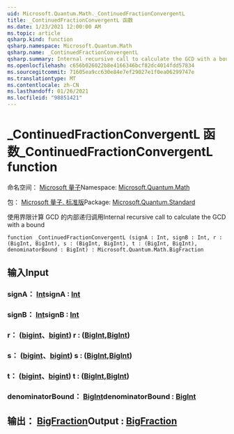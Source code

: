 ```yaml
---
uid: Microsoft.Quantum.Math._ContinuedFractionConvergentL
title: _ContinuedFractionConvergentL 函数
ms.date: 1/23/2021 12:00:00 AM
ms.topic: article
qsharp.kind: function
qsharp.namespace: Microsoft.Quantum.Math
qsharp.name: _ContinuedFractionConvergentL
qsharp.summary: Internal recursive call to calculate the GCD with a bound
ms.openlocfilehash: c656b026022b8e4166346bcf82dc4014fdd57834
ms.sourcegitcommit: 71605ea9cc630e84e7ef29027e1f0ea06299747e
ms.translationtype: MT
ms.contentlocale: zh-CN
ms.lasthandoff: 01/26/2021
ms.locfileid: "98851421"
---
```

# <a name="_continuedfractionconvergentl-function"></a><span data-ttu-id="82286-102">_ContinuedFractionConvergentL 函数</span><span class="sxs-lookup"><span data-stu-id="82286-102">_ContinuedFractionConvergentL function</span></span>

<span data-ttu-id="82286-103">命名空间： [Microsoft 量子](xref:Microsoft.Quantum.Math)</span><span class="sxs-lookup"><span data-stu-id="82286-103">Namespace: [Microsoft.Quantum.Math](xref:Microsoft.Quantum.Math)</span></span>

<span data-ttu-id="82286-104">包： [Microsoft 量子. 标准版](https://nuget.org/packages/Microsoft.Quantum.Standard)</span><span class="sxs-lookup"><span data-stu-id="82286-104">Package: [Microsoft.Quantum.Standard](https://nuget.org/packages/Microsoft.Quantum.Standard)</span></span>


<span data-ttu-id="82286-105">使用界限计算 GCD 的内部递归调用</span><span class="sxs-lookup"><span data-stu-id="82286-105">Internal recursive call to calculate the GCD with a bound</span></span>

```qsharp
function _ContinuedFractionConvergentL (signA : Int, signB : Int, r : (BigInt, BigInt), s : (BigInt, BigInt), t : (BigInt, BigInt), denominatorBound : BigInt) : Microsoft.Quantum.Math.BigFraction
```


## <a name="input"></a><span data-ttu-id="82286-106">输入</span><span class="sxs-lookup"><span data-stu-id="82286-106">Input</span></span>

### <a name="signa--int"></a><span data-ttu-id="82286-107">signA： [Int](xref:microsoft.quantum.lang-ref.int)</span><span class="sxs-lookup"><span data-stu-id="82286-107">signA : [Int](xref:microsoft.quantum.lang-ref.int)</span></span>




### <a name="signb--int"></a><span data-ttu-id="82286-108">signB： [Int](xref:microsoft.quantum.lang-ref.int)</span><span class="sxs-lookup"><span data-stu-id="82286-108">signB : [Int](xref:microsoft.quantum.lang-ref.int)</span></span>




### <a name="r--bigintbigint"></a><span data-ttu-id="82286-109">r： ([bigint](xref:microsoft.quantum.lang-ref.bigint)、[bigint](xref:microsoft.quantum.lang-ref.bigint)) </span><span class="sxs-lookup"><span data-stu-id="82286-109">r : ([BigInt](xref:microsoft.quantum.lang-ref.bigint),[BigInt](xref:microsoft.quantum.lang-ref.bigint))</span></span>




### <a name="s--bigintbigint"></a><span data-ttu-id="82286-110">s： ([bigint](xref:microsoft.quantum.lang-ref.bigint)、[bigint](xref:microsoft.quantum.lang-ref.bigint)) </span><span class="sxs-lookup"><span data-stu-id="82286-110">s : ([BigInt](xref:microsoft.quantum.lang-ref.bigint),[BigInt](xref:microsoft.quantum.lang-ref.bigint))</span></span>




### <a name="t--bigintbigint"></a><span data-ttu-id="82286-111">t： ([bigint](xref:microsoft.quantum.lang-ref.bigint)、[bigint](xref:microsoft.quantum.lang-ref.bigint)) </span><span class="sxs-lookup"><span data-stu-id="82286-111">t : ([BigInt](xref:microsoft.quantum.lang-ref.bigint),[BigInt](xref:microsoft.quantum.lang-ref.bigint))</span></span>




### <a name="denominatorbound--bigint"></a><span data-ttu-id="82286-112">denominatorBound： [BigInt](xref:microsoft.quantum.lang-ref.bigint)</span><span class="sxs-lookup"><span data-stu-id="82286-112">denominatorBound : [BigInt](xref:microsoft.quantum.lang-ref.bigint)</span></span>





## <a name="output--bigfraction"></a><span data-ttu-id="82286-113">输出： [BigFraction](xref:Microsoft.Quantum.Math.BigFraction)</span><span class="sxs-lookup"><span data-stu-id="82286-113">Output : [BigFraction](xref:Microsoft.Quantum.Math.BigFraction)</span></span>

